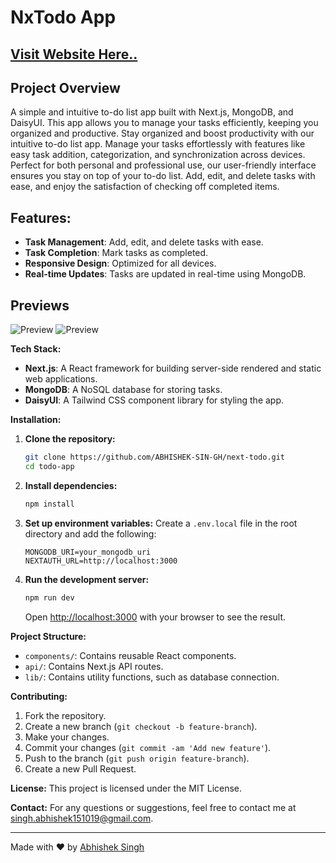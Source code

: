 
# NxTodo App

## [Visit Website Here..](https://nxtodo.vercel.app)

## Project Overview

A simple and intuitive to-do list app built with Next.js, MongoDB, and DaisyUI. This app allows you to manage your tasks efficiently, keeping you organized and productive. Stay organized and boost productivity with our intuitive to-do list app. Manage your tasks effortlessly with features like easy task addition, categorization, and synchronization across devices. Perfect for both personal and professional use, our user-friendly interface ensures you stay on top of your to-do list. Add, edit, and delete tasks with ease, and enjoy the satisfaction of checking off completed items.

## Features:

- **Task Management**: Add, edit, and delete tasks with ease.
- **Task Completion**: Mark tasks as completed.
- **Responsive Design**: Optimized for all devices.
- **Real-time Updates**: Tasks are updated in real-time using MongoDB.

## Previews

![Preview](preview-1.png)
![Preview](preview-2.png)

**Tech Stack:**

- **Next.js**: A React framework for building server-side rendered and static web applications.
- **MongoDB**: A NoSQL database for storing tasks.
- **DaisyUI**: A Tailwind CSS component library for styling the app.

**Installation:**

1. **Clone the repository:**

   ```bash
   git clone https://github.com/ABHISHEK-SIN-GH/next-todo.git
   cd todo-app
   ```

2. **Install dependencies:**

   ```bash
   npm install
   ```

3. **Set up environment variables:**
   Create a `.env.local` file in the root directory and add the following:

   ```env
   MONGODB_URI=your_mongodb_uri
   NEXTAUTH_URL=http://localhost:3000
   ```

4. **Run the development server:**

   ```bash
   npm run dev
   ```

   Open [http://localhost:3000](http://localhost:3000) with your browser to see the result.

**Project Structure:**

- `components/`: Contains reusable React components.
- `api/`: Contains Next.js API routes.
- `lib/`: Contains utility functions, such as database connection.

**Contributing:**

1. Fork the repository.
2. Create a new branch (`git checkout -b feature-branch`).
3. Make your changes.
4. Commit your changes (`git commit -am 'Add new feature'`).
5. Push to the branch (`git push origin feature-branch`).
6. Create a new Pull Request.

**License:**
This project is licensed under the MIT License.

**Contact:**
For any questions or suggestions, feel free to contact me at [singh.abhishek151019@gmail.com](mailto:singh.abhishek151019@gmail.com).

---

Made with ❤️ by [Abhishek Singh](https://github.com/ABHISHEK-SIN-GH)
